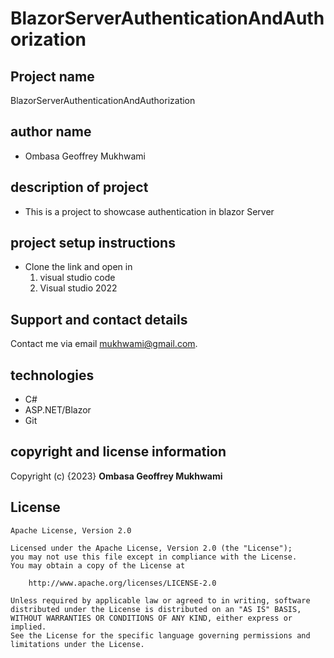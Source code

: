 # BlazorServerAuthenticationAndAuthorization
## Project name
BlazorServerAuthenticationAndAuthorization

## author name
 - Ombasa Geoffrey Mukhwami
## description of project
 - This is a project to showcase authentication in blazor Server


## project setup instructions
 - Clone the link and open in
    1. visual studio code
    2. Visual studio 2022
## Support and contact details
Contact me via email [mukhwami@gmail.com](mailto:mukhwami@gmail.com).

 ## technologies
  - C#
  - ASP.NET/Blazor
  - Git 
## copyright and license information
Copyright (c) {2023} **Ombasa Geoffrey Mukhwami**

## License

    Apache License, Version 2.0

    Licensed under the Apache License, Version 2.0 (the "License");
    you may not use this file except in compliance with the License.
    You may obtain a copy of the License at

        http://www.apache.org/licenses/LICENSE-2.0

    Unless required by applicable law or agreed to in writing, software
    distributed under the License is distributed on an "AS IS" BASIS,
    WITHOUT WARRANTIES OR CONDITIONS OF ANY KIND, either express or implied.
    See the License for the specific language governing permissions and
    limitations under the License.
